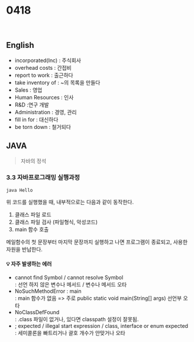 # 0418
<br/>

## English
  - incorporated(Inc) : 주식회사
  - overhead costs : 간접비
  - report to work : 출근하다
  - take inventory of : ~의 목록을 만들다
  - Sales : 영업
  - Human Resources : 인사
  - R&D :연구 개발
  - Administration : 경영, 관리
  - fill in for : 대신하다
  - be torn down : 철거되다

## JAVA
  > 자바의 정석
### 3.3 자바프로그래밍 실행과정
```
java Hello
```
위 코드를 실행했을 때, 내부적으로는 다음과 같이 동작한다.

1. 클래스 파일 로드
2. 클래스 파일 검사 (파일형식, 악성코드)
3. main 함수 호출

메일함수의 첫 문장부터 마지막 문장까지 실행하고 나면 프로그램이 종료되고, 사용한 자원을 반납한다.


#### 💡 자주 발생하는 에러 
 - cannot find Symbol / cannot resolve Symbol
</br>   : 선언 하지 않은 변수나 메서드 / 변수나 메서드 오타
 - NoSuchMethodError : main
</br>   : main 함수가 없음 => 주로 public static void main(String[] args) 선언부 오타
 - NoClassDefFound
 </br>  : .class 파일이 없거나, 있다면 classpath 설정이 잘못됨.
 - ; expected / illegal start expression / class, interface or enum expected
</br>   : 세미콜론을 빠트리거나 괄호 개수가 안맞거나 오타
